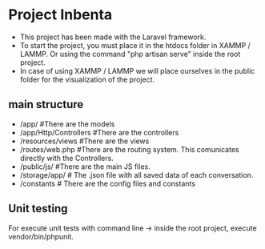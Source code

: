 # Project Inbenta

- This project has been made with the Laravel framework.
- To start the project, you must place it in the htdocs folder in XAMMP / LAMMP. Or using the command "php artisan serve" inside the root project. 
- In case of using XAMMP / LAMMP we will place ourselves in the public folder for the visualization of the project.


## main structure 
- /app/ #There are the models 
- /app/Http/Controllers #There are the controllers
- /resources/views #There are the views
- /routes/web.php #There are the routing system. This comunicates directly with the Controllers.
- /public/js/ #There are the main JS files.
- /storage/app/ # The .json file with all saved data of each conversation.
- /constants # There are the config files and constants

## Unit testing

For execute unit tests with command line -> inside the root project, execute vendor/bin/phpunit.


